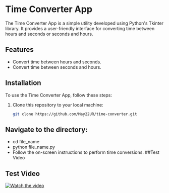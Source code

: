 # Time Converter App

The Time Converter App is a simple utility developed using Python's Tkinter library. It provides a user-friendly interface for converting time between hours and seconds or seconds and hours.

## Features

- Convert time between hours and seconds.
- Convert time between seconds and hours.

## Installation

To use the Time Converter App, follow these steps:

1. Clone this repository to your local machine:

   ```bash
   git clone https://github.com/May22UR/time-converter.git
## Navigate to the directory:
- cd file_name
- python file_name.py
- Follow the on-screen instructions to perform time conversions.
  ##Test Video
## Test Video

[![Watch the video](https://img.youtube.com/vi/VIDEO_ID_HERE/maxresdefault.jpg)](https://www.youtube.com/watch?v=VIDEO_ID_HERE)

